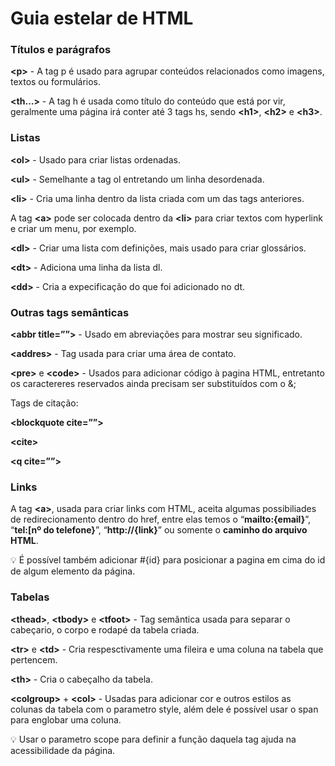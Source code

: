 # Guia estelar de HTML

### Títulos e parágrafos

**&lt;p>** - A tag p é usado para agrupar conteúdos relacionados como imagens, textos ou formulários.

**&lt;th…>** - A tag h é usada como título do conteúdo que está por vir, geralmente uma página irá conter até 3 tags hs, sendo **&lt;h1>**, **&lt;h2>** e **&lt;h3>**. 

### Listas

**&lt;ol>** - Usado para criar listas ordenadas. 

**&lt;ul>** - Semelhante a tag ol entretando um linha desordenada. 

**&lt;li>** - Cria uma linha dentro da lista criada com um das tags anteriores. 

A tag **&lt;a>** pode ser colocada dentro da **&lt;li>** para criar textos com hyperlink e criar um menu, por exemplo.

**&lt;dl>** - Criar uma lista com definições, mais usado para criar glossários.

**&lt;dt>** - Adiciona uma linha da lista dl.

**&lt;dd>** - Cria a expecificação do que foi adicionado no dt.

### Outras tags semânticas

**&lt;abbr title=””>** - Usado em abreviações para mostrar seu significado. 

**&lt;addres>** - Tag usada para criar uma área de contato.

**&lt;pre>** e **&lt;code>** - Usados para adicionar código à pagina HTML, entretanto os caractereres reservados ainda precisam ser substituídos com o &;

Tags de citação: 

**&lt;blockquote cite=””>**

**&lt;cite>** 

**&lt;q cite=””>**

### Links

A tag **&lt;a>**, usada para criar links com HTML, aceita algumas possibiliades de redirecionamento dentro do href, entre elas temos o “**mailto:{email}**”, “**tel:[nº do telefone}**”, “**http://{link}**” ou somente o **caminho do arquivo HTML**.

<aside>
💡 É possível também adicionar #{id} para posicionar a pagina em cima do id de algum elemento da página.

</aside>

### Tabelas

**&lt;thead>**, **&lt;tbody>** e **&lt;tfoot>** - Tag semântica usada para separar o cabeçario, o corpo e rodapé da tabela criada.

**&lt;tr>** e **&lt;td>** - Cria respesctivamente uma fileira e uma coluna na tabela que pertencem.

**&lt;th>** - Cria o cabeçalho da tabela.

**&lt;colgroup>** + **&lt;col>** - Usadas para adicionar cor e outros estilos as colunas da tabela com o parametro style, além dele é possível usar o span para englobar uma coluna.

<aside>
💡 Usar o parametro scope para definir a função daquela tag ajuda na acessibilidade da página.

</aside>
